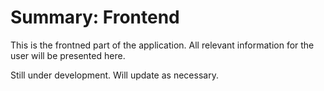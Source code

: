 # Summary: Frontend

This is the frontned part of the application. All relevant information for the user will be presented here. 

Still under development. Will update as necessary.